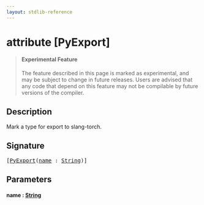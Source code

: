 ```yaml
---
layout: stdlib-reference
---
```


# attribute [PyExport]

> #### Experimental Feature
> The feature described in this page is marked as experimental, and may be subject to change in future releases.
> Users are advised that any code that depend on this feature may not be compilable by future versions of the compiler.

## Description

Mark a type for export to slang-torch.


## Signature

<pre>
[<a href="pyexport-02.md">PyExport</a>(<a href="pyexport-02.md#decl-name" class="code_param">name</a> : <a href="../types/string-0/index.md" class="code_type">String</a>)]
</pre>

## Parameters

####  <a id="decl-name"></a>name  : [String](../types/string-0/index.md)


<script>
// Fix .md links to .html when on ReadTheDocs
if (window.location.hostname.includes('readthedocs') || 
    window.location.hostname.includes('rtfd.io')) {
  document.addEventListener('DOMContentLoaded', function() {
    const links = document.querySelectorAll('a');
    links.forEach(link => {
      if (link.getAttribute('href') && link.getAttribute('href').endsWith('.md')) {
        link.href = link.href.replace(/\.md($|#|\?)/, '.html$1');
      }
    });
  });
}
</script>
